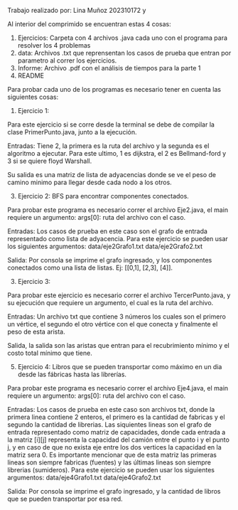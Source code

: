 Trabajo realizado por: Lina Muñoz 202310172 y 

Al interior del comprimido se encuentran estas 4 cosas:
1. Ejercicios: Carpeta con 4 archivos .java cada uno con el programa para resolver los 4 problemas
2. data: Archivos .txt que reprensentan los casos de prueba que entran por parametro al correr los ejercicios.
3. Informe: Archivo .pdf con el análisis de tiempos para la parte 1
4. README

Para probar cada uno de los programas es necesario tener en cuenta las siguientes cosas:

1. Ejercicio 1:
   
Para este ejercicio si se corre desde la terminal se debe de compilar la clase PrimerPunto.java, junto a la ejecución.

Entradas: Tiene 2, la primera es la ruta del archivo y la segunda es el algoritmo a ejecutar. Para este ultimo, 1 es dijkstra, el 2 es Bellmand-ford y 3 si se quiere floyd Warshall.

Su salida es una matriz de lista de adyacencias donde se ve el peso de camino minimo para llegar desde cada nodo a los otros. 

3. Ejercicio 2: BFS para encontrar componentes conectados.

Para probar este programa es necesario correr el archivo Eje2.java, el main requiere un argumento: args[0]: ruta del archivo con el caso.

Entradas: Los casos de prueba en este caso son el grafo de entrada representado como lista de adyacencia. Para este ejercicio se pueden usar los siguientes argumentos: data/eje2Grafo1.txt data/eje2Grafo2.txt

Salida: Por consola se imprime el grafo ingresado, y los componentes conectados como una lista de listas. Ej: [[0,1], [2,3], [4]].

3. Ejercicio 3:

Para probar este ejercicio es necesario correr el archivo TercerPunto.java, y su ejecución que requiere un argumento, el cual es la ruta del archivo. 

Entradas: Un archivo txt que contiene 3 números los cuales son el primero un vértice, el segundo el otro vértice con el que conecta y finalmente el peso de esta arista.

Salida, la salida son las aristas que entran para el recubrimiento mínimo y el costo total mínimo que tiene. 


5. Ejercicio 4: Libros que se pueden transportar como máximo en un dia desde las fábricas hasta las librerías.

Para probar este programa es necesario correr el archivo Eje4.java, el main requiere un argumento: args[0]: ruta del archivo con el caso.

Entradas: Los casos de prueba en este caso son archivos txt, donde la primera linea contiene 2 enteros, el primero es la cantidad de fabricas y el segundo la cantidad de librerias. Las siquientes lineas son el grafo de entrada representado como matriz de capacidades, donde cada entrada a la matriz [i][j] representa la capacidad del camión entre el punto i y el punto j, y en caso de que no exista eje entre los dos vertices la capacidad en la matriz sera 0. Es importante mencionar que de esta matriz las primeras lineas son siempre fabricas (fuentes) y las últimas lineas son siempre librerias (sumideros).
Para este ejercicio se pueden usar los siguientes argumentos: data/eje4Grafo1.txt data/eje4Grafo2.txt

Salida: Por consola se imprime el grafo ingresado, y la cantidad de libros que se pueden transportar por esa red.

